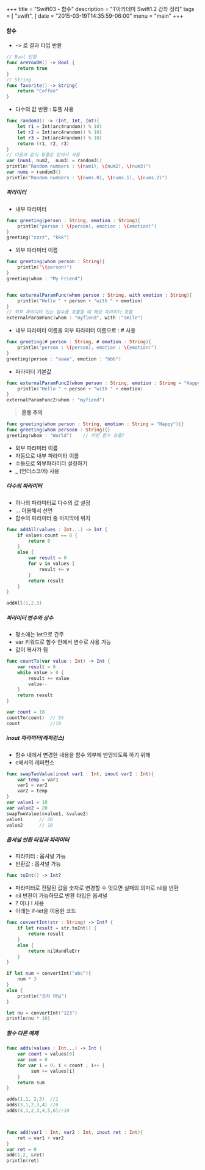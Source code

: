 +++
title = "Swift03 - 함수"
description = "T아카데미 Swift1.2 강좌 정리"
tags = [
    "swift",
]
date = "2015-03-19T14:35:59-06:00"
menu = "main"
+++

#### 함수

- -> 로 결과 타입 반환

```swift
// Bool 반환
func areYouOK() -> Bool {
    return true
}
// String
func favorite() -> String{
    return "Coffee"
}
```

- 다수의 값 반환 : 튜플 사용

```swift
func random3() -> (Int, Int, Int){
    let r1 = Int(arc4random() % 10)
    let r2 = Int(arc4random() % 10)
    let r3 = Int(arc4random() % 10)
    return (r1, r2, r3)
}
// 다음과 같이 튜플로 얻어서 사용
var (num1, num2,  num3) = random3()
println("Random numbers : \(num1), \(num2), \(num3)")
var nums = random3()
println("Random numbers : \(nums.0), \(nums.1), \(nums.2)")
```

##### 파라미터

- 내부 파라미터

```swift
func greeting(person : String, emotion : String){
    println("person : \(person), emotion : \(emotion)")
}
greeting("zzzz", "kkk")
```

- 외부 파라미터 이름

```swift
func greeting(whom person : String){
    println("\(person)")
}
greeting(whom : "My Friend")


func externalParamFunc(whom person : String, with emotion : String){
    println("Hello " + person + "with " + emotion)
}
// 외부 파라미터 있는 함수를 호출할 때 해당 파라미터 호출
externalParamFunc(whom : "myfiend", with :"smile")
```

- 내부 파라미터 이름을 외부 파라미터 이름으로 : # 사용

```swift
func greeting(# person : String, # emotion : String){
    println("person : \(person), emotion : \(emotion)")
}
greeting(person : "aaaa", emotion : "bbb")
```

- 파라미터 기본값

```swift
func externalParamFunc2(whom person : String, emotion : String = "Happy"){
    println("Hello " + person + "with " + emotion)
}
externalParamFunc2(whom : "myfiend")
```

>**혼동 주의**
```swift
func greeting(whom person : String, emotion : String = "Happy"){}
func greeting(whom persoon : String){}
greeting(whom : "World")	// 어떤 함수 호출?
```
 

- 외부 파라미터 이름
 - 자동으로 내부 파라미터 이름
 - 수동으로 외부파라미터 설정하기
 - _ (언더스코어) 사용
   
   
##### 다수의 파라미터

- 하나의 파라미터로 다수의 값 설정
- ... 이용해서 선언
- 함수의 파라미터 중 마지막에 위치

```swift
func addAll(values : Int...) -> Int {
    if values.count == 0 {
        return 0
    }
    else {
        var result = 0
        for v in values {
            result += v
        }
        return result
    }
}

addAll(1,2,3)
```

##### 파라미터 변수와 상수

- 평소에는 let으로 간주
- var 키워드로 함수 안에서 변수로 사용 가능
- 값이 복사가 됨

```swift
func countTo(var value : Int) -> Int {
    var result = 0
    while value > 0 {
        result += value
        value--
    }
    return result
}

var count = 10
countTo(count)  // 55
count 			//10
```


##### inout 파라미터(레퍼런스)

- 함수 내에서 변경한 내용을 함수 외부에 반영되도록 하기 위해
- c에서의 레퍼런스

```swift
func swapTwoValue(inout var1 : Int, inout var2 : Int){
    var temp = var1
    var1 = var2
    var2 = temp
}
var value1 = 10
var value2 = 20
swapTwoValue(&value1, &value2)
value1      // 20
value2      // 10

```

##### 옵셔널 반환 타입과 파라미터

- 파라미터 : 옵셔널 가능
- 반환값 : 옵셔널 가능

```swift
func toInt() -> Int? 
```

- 파라미터로 전달된 값을 숫자로 변경할 수 엇으면 실패의 의마로 nil을 반환
- nil 반환이 가능하므로 반환 타입은 옵셔널
- ? 이나 ! 사용
- 아래는 if-let을 이용한 코드

```swift
func convertInt(str : String) -> Int? {
    if let result = str.toInt() {
        return result
    }
    else {
        return nilHandleErr
    }
}

if let num = convertInt("abc"){
    num * 3
}
else {
    println("숫자 아님")
}

let nu = convertInt("123")
println(nu * 10)
```

##### 함수 다른 예제

```swift
func adds(values : Int...) -> Int {
    var count = values[0]
    var sum = 0
    for var i = 0; i < count ; i++ {
         sum += values[i]
    }
    return sum
}

adds(1,1, 2,3)  //1
adds(3,1,2,3,4) //6
adds(4,1,2,3,4,5,6)//10



func add(var1 : Int, var2 : Int, inout ret : Int){
    ret = var1 + var2
}
var ret = 0
add(1,2, &ret)
println(ret)
```



